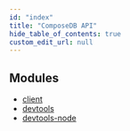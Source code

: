 ```yaml
---
id: "index"
title: "ComposeDB API"
hide_table_of_contents: true
custom_edit_url: null
---
```


<head>
  <meta name="robots" content="noindex" />
  <meta name="googlebot" content="noindex" />
</head>



## Modules

- [client](modules/client.md)
- [devtools](modules/devtools.md)
- [devtools-node](modules/devtools_node.md)
